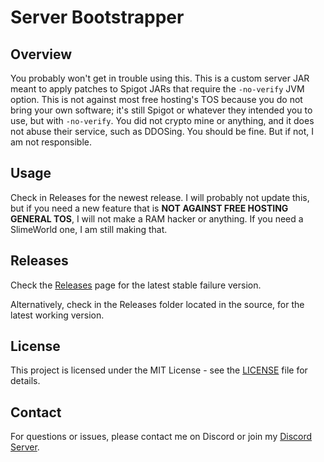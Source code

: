 # Server Bootstrapper

## Overview

You probably won't get in trouble using this. This is a custom server JAR meant to apply patches to Spigot JARs that require the `-no-verify` JVM option. This is not against most free hosting's TOS because you do not bring your own software; it's still Spigot or whatever they intended you to use, but with `-no-verify`. You did not crypto mine or anything, and it does not abuse their service, such as DDOSing. You should be fine. But if not, I am not responsible.

## Usage

Check in Releases for the newest release. I will probably not update this, but if you need a new feature that is **NOT AGAINST FREE HOSTING GENERAL TOS**, I will not make a RAM hacker or anything. If you need a SlimeWorld one, I am still making that.

## Releases

Check the [Releases](https://github.com/HackerYijia/NoVerifyMCJar/releases) page for the latest stable failure version.

Alternatively, check in the Releases folder located in the source, for the latest working version.

## License

This project is licensed under the MIT License - see the [LICENSE](LICENSE) file for details.

## Contact

For questions or issues, please contact me on Discord or join my [Discord Server](https://dsc.gg/jnreborn).
